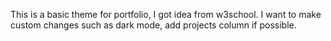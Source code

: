 This is a basic theme for portfolio, I got idea from w3school.
I want to make custom changes such as dark mode, add projects column if possible.

